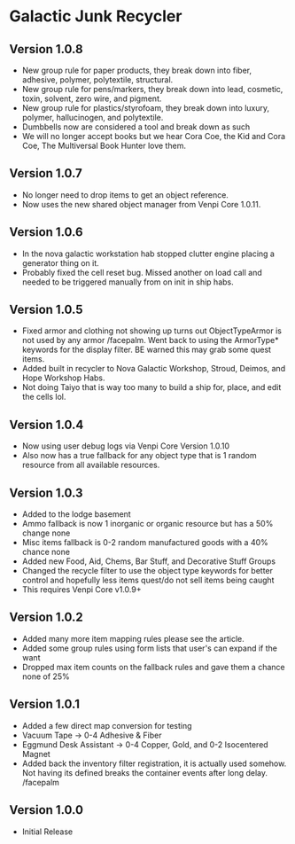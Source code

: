 # Galactic Junk Recycler

## Version 1.0.8
* New group rule for paper products, they break down into fiber, adhesive, polymer, polytextile, structural.
* New group rule for pens/markers, they break down into lead, cosmetic, toxin, solvent, zero wire, and pigment.
* New group rule for plastics/styrofoam, they break down into luxury, polymer, hallucinogen, and polytextile.
* Dumbbells now are considered a tool and break down as such
* We will no longer accept books but we hear Cora Coe, the Kid and Cora Coe, The Multiversal Book Hunter love them.

## Version 1.0.7
* No longer need to drop items to get an object reference.
* Now uses the new shared object manager from Venpi Core 1.0.11.

## Version 1.0.6
* In the nova galactic workstation hab stopped clutter engine placing a generator thing on it. 
* Probably fixed the cell reset bug. Missed another on load call and needed to be triggered manually from on init in ship habs.

## Version 1.0.5
* Fixed armor and clothing not showing up turns out ObjectTypeArmor is not used by any armor /facepalm. Went back to using the ArmorType* keywords for the display filter. BE warned this may grab some quest items.
* Added built in recycler to Nova Galactic Workshop, Stroud, Deimos, and Hope Workshop Habs.
* Not doing Taiyo that is way too many to build a ship for, place, and edit the cells lol. 

## Version 1.0.4
* Now using user debug logs via Venpi Core Version 1.0.10
* Also now has a true fallback for any object type that is 1 random resource from all available resources.

## Version 1.0.3
* Added to the lodge basement
* Ammo fallback is now 1 inorganic or organic resource but has a 50% change none
* Misc items fallback is 0-2 random manufactured goods with a 40% chance none
* Added new Food, Aid, Chems, Bar Stuff, and Decorative Stuff Groups
* Changed the recycle filter to use the object type keywords for better control and hopefully less items quest/do not sell items being caught
* This requires Venpi Core v1.0.9+

## Version 1.0.2
* Added many more item mapping rules please see the article.
* Added some group rules using form lists that user's can expand if the want
* Dropped max item counts on the fallback rules and gave them a chance none of 25%

## Version 1.0.1
* Added a few direct map conversion for testing
*   Vacuum Tape -> 0-4 Adhesive & Fiber
*   Eggmund Desk Assistant -> 0-4 Copper, Gold, and 0-2 Isocentered Magnet
* Added back the inventory filter registration, it is actually used somehow. Not having its defined breaks the container events after long delay. /facepalm

## Version 1.0.0
* Initial Release